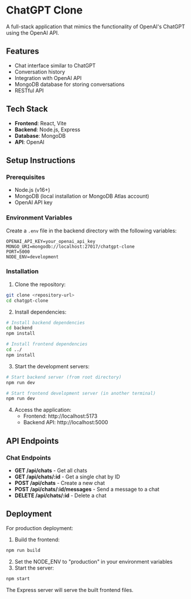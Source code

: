 # ChatGPT Clone

A full-stack application that mimics the functionality of OpenAI's ChatGPT using the OpenAI API.

## Features

- Chat interface similar to ChatGPT
- Conversation history
- Integration with OpenAI API
- MongoDB database for storing conversations
- RESTful API

## Tech Stack

- **Frontend**: React, Vite
- **Backend**: Node.js, Express
- **Database**: MongoDB
- **API**: OpenAI

## Setup Instructions

### Prerequisites

- Node.js (v16+)
- MongoDB (local installation or MongoDB Atlas account)
- OpenAI API key

### Environment Variables

Create a `.env` file in the backend directory with the following variables:

```
OPENAI_API_KEY=your_openai_api_key
MONGO_URI=mongodb://localhost:27017/chatgpt-clone
PORT=5000
NODE_ENV=development
```

### Installation

1. Clone the repository:

```bash
git clone <repository-url>
cd chatgpt-clone
```

2. Install dependencies:

```bash
# Install backend dependencies
cd backend
npm install

# Install frontend dependencies
cd ../
npm install
```

3. Start the development servers:

```bash
# Start backend server (from root directory)
npm run dev

# Start frontend development server (in another terminal)
npm run dev
```

4. Access the application:
   - Frontend: http://localhost:5173
   - Backend API: http://localhost:5000

## API Endpoints

### Chat Endpoints

- **GET /api/chats** - Get all chats
- **GET /api/chats/:id** - Get a single chat by ID
- **POST /api/chats** - Create a new chat
- **POST /api/chats/:id/messages** - Send a message to a chat
- **DELETE /api/chats/:id** - Delete a chat

## Deployment

For production deployment:

1. Build the frontend:

```bash
npm run build
```

2. Set the NODE_ENV to "production" in your environment variables
3. Start the server:

```bash
npm start
```

The Express server will serve the built frontend files.
